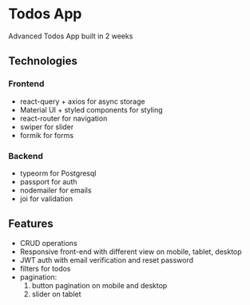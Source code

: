 # Todos App

Advanced Todos App built in 2 weeks

## Technologies

### Frontend

- react-query + axios for async storage
- Material UI + styled components for styling
- react-router for navigation
- swiper for slider
- formik for forms

### Backend

- typeorm for Postgresql
- passport for auth
- nodemailer for emails
- joi for validation

## Features

- CRUD operations
- Responsive front-end with different view on mobile, tablet, desktop
- JWT auth with email verification and reset password
- filters for todos
- pagination:
  1.  button pagination on mobile and desktop
  2.  slider on tablet
